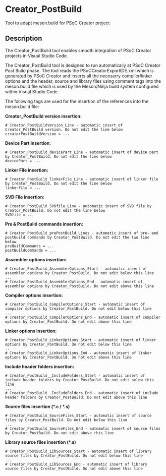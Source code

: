 # Creator_PostBuild
Tool to adapt meson.build for PSoC Creator project

## Description
The Creator_PostBuild tool enables smooth integration of PSoC Creator projects in Visual Studio Code.

The Creator_PostBuild tool is designed to run automatically at PSoC Creator Post Build phase. The tool reads the PSoCCreatorExportIDE.xml which is generated by PSoC Creator and inserts all the necesarry compiler/linker options and the header, source and library files using comment tags into the meson.build file which is used by the Meson/Ninja build system configured within Visual Studio Code.

The following tags are used for the insertion of the references into the meson.build file:

<b>Creator_PostBuild version insertion:</b>
```
# Creator_PostBuildVersion_Line - automatic insert of Creator_PostBuild version. Do not edit the line below
creatorPostBuildVersion = ...
```
<b>Device Part insertion:</b>
```
# Creator_PostBuild_devicePart_Line - automatic insert of device part by Creator_PostBuild. Do not edit the line below
devicePart = ...
```
<b>Linker File insertion:</b>
```
# Creator_PostBuild_linkerFile_Line - automatic insert of linker file by Creator_PostBuild. Do not edit the line below
linkerFile = ...
```
<b>SVD File insertion:</b>
```
# Creator_PostBuild_SVDfile_Line - automatic insert of SVD file by Creator_PostBuild. Do not edit the line below
SVDfile = ...
```
<b>Pre & PostBuild commands insertion:</b>
```
# Creator_PostBuild_prePostBuild_Lines - automatic insert of pre- and postbuild commands by Creator_PostBuild. Do not edit the two line below
preBuildCommands = ...
postBuildCommands = ...
```
<b>Assembler options insertion:</b>
```
# Creator_PostBuild_AssemblerOptions_Start - automatic insert of assembler options by Creator_PostBuild. Do not edit below this line
...
# Creator_PostBuild_AssemblerOptions_End - automatic insert of assembler options by Creator_PostBuild. Do not edit above this line
```
<b>Compiler options insertion:</b>
```
# Creator_PostBuild_CompilerOptions_Start - automatic insert of compiler options by Creator_PostBuild. Do not edit below this line
...
# Creator_PostBuild_CompilerOptions_End - automatic insert of compiler options by Creator_PostBuild. Do not edit above this line
```
<b>Linker options insertion:</b>
```
# Creator_PostBuild_LinkerOptions_Start - automatic insert of linker options by Creator_PostBuild. Do not edit below this line
..
# Creator_PostBuild_LinkerOptions_End - automatic insert of linker options by Creator_PostBuild. Do not edit above this line
```
<b>Include header folders insertion:</b>
```
# Creator_PostBuild__IncludeFolders_Start - automatic insert of include header folders by Creator_PostBuild. Do not edit below this line
...
# Creator_PostBuild__IncludeFolders_End - automatic insert of include header folders by Creator_PostBuild. Do not edit above this line
```
<b>Source files insertion (*.c / *.s)</b>
```
# Creator_PostBuild_SourceFiles_Start - automatic insert of source files by Creator_PostBuild. Do not edit below this line
...
# Creator_PostBuild_SourceFiles_End - automatic insert of source files by Creator_PostBuild. Do not edit above this line
```
<b>Library source files insertion (*.a)</b>
```
# Creator_PostBuild_LibSources_Start - automatic insert of library source files by Creator_PostBuild. Do not edit below this line
...
# Creator_PostBuild_LibSources_End - automatic insert of library source files by Creator_PostBuild. Do not edit above this line
```
